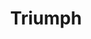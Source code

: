 ---
pid: LLG33
title: Triumph
location_transcription: somewhere in Philadelphia
zipcode: '19087'
outside_phl: 'Wayne PA '
neighborhood: 
age: '14'
age_range: 13-19
instagram: 
image_file_name: LLG_33.jpg
proposal_transcription: 
topic: Architecture,Culture,Neighborhoods,Philadelphia,Uplifting
topic_summary: 0, 0, 0, 0, 0
type: Interactive,Sculpture Statue
keywords_other: stoops, steps, stairs, accomplishment, triumph
credit: 
image_labels: 
twitter: 
facebook: 
permalink: "/monuments/llg33/"
layout: item-page
---